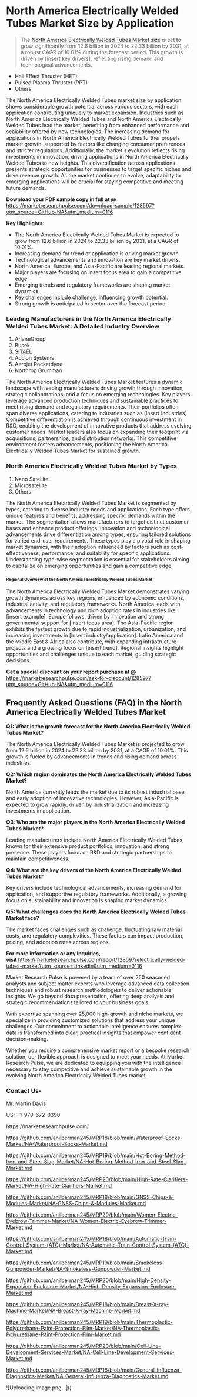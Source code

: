 <h1>North America Electrically Welded Tubes Market&nbsp;Size by Application</h1><blockquote><p>The <a href="https://marketresearchpulse.com/download-sample/128597?utm_source=GitHub-NA&amp;utm_medium=0116">North America Electrically Welded Tubes Market size</a> is set to grow significantly from 12.6 billion in 2024 to 22.33 billion by 2031, at a robust CAGR of 10.01% during the forecast period. This growth is driven by [insert key drivers], reflecting rising demand and technological advancements.</p></blockquote><ul><li>Hall Effect Thruster (HET)<li> Pulsed Plasma Thruster (PPT)<li> Others</li></ul><p>The North America Electrically Welded Tubes market size by application shows considerable growth potential across various sectors, with each application contributing uniquely to market expansion. Industries such as North America Electrically Welded Tubes and North America Electrically Welded Tubes lead the market, benefiting from enhanced performance and scalability offered by new technologies. The increasing demand for applications in North America Electrically Welded Tubes further propels market growth, supported by factors like changing consumer preferences and stricter regulations. Additionally, the market's evolution reflects rising investments in innovation, driving applications in North America Electrically Welded Tubes to new heights. This diversification across applications presents strategic opportunities for businesses to target specific niches and drive revenue growth. As the market continues to evolve, adaptability to emerging applications will be crucial for staying competitive and meeting future demands.</p><p><strong>Download your PDF sample copy in full at @ </strong><a href="https://marketresearchpulse.com/download-sample/128597?utm_source=GitHub-NA&amp;utm_medium=0116">https://marketresearchpulse.com/download-sample/128597?utm_source=GitHub-NA&amp;utm_medium=0116</a></p><p><strong>Key Highlights: </strong></p><ul><li>The North America Electrically Welded Tubes Market is expected to grow from 12.6 billion in 2024 to 22.33 billion by 2031, at a CAGR of 10.01%.</li><li>Increasing demand for trend or application is driving market growth.</li><li>Technological advancements and innovation are key market drivers.</li><li>North America, Europe, and Asia-Pacific are leading regional markets.</li><li>Major players are focusing on insert focus area to gain a competitive edge.</li><li>Emerging trends and regulatory frameworks are shaping market dynamics.</li><li>Key challenges include challenge, influencing growth potential.</li><li>Strong growth is anticipated in sector over the forecast period.</li></ul><h3>Leading Manufacturers in the North America Electrically Welded Tubes Market: A Detailed Industry Overview</h3><ol><li>ArianeGroup</li><li>Busek</li><li>SITAEL</li><li>Accion Systems</li><li>Aerojet Rocketdyne</li><li>Northrop Grumman</li></ol><div class="flex max-w-full flex-col flex-grow"><div class="min-h-8 text-message flex w-full flex-col items-end gap-2 whitespace-normal break-words [.text-message+&amp;]:mt-5" dir="auto" data-message-author-role="assistant" data-message-id="fd8432e4-4910-450d-b182-61b7bfb0a01f" data-message-model-slug="gpt-4o"><div class="flex w-full flex-col gap-1 empty:hidden first:pt-[3px]"><div class="markdown prose w-full break-words dark:prose-invert light"><p>The North America Electrically Welded Tubes Market features a dynamic landscape with leading manufacturers driving growth through innovation, strategic collaborations, and a focus on emerging technologies. Key players leverage advanced production techniques and sustainable practices to meet rising demand and regulatory requirements. Their portfolios often span diverse applications, catering to industries such as [insert industries]. Competitive differentiation is achieved through continuous investment in R&amp;D, enabling the development of innovative products that address evolving customer needs. Market leaders also focus on expanding their footprint via acquisitions, partnerships, and distribution networks. This competitive environment fosters advancements, positioning the North America Electrically Welded Tubes Market for sustained growth.</p></div></div></div></div><h3>North America Electrically Welded Tubes Market by Types</h3><ol><li>Nano Satellite<li> Microsatellite<li> Others</li></ol><div class="flex max-w-full flex-col flex-grow"><div class="min-h-8 text-message flex w-full flex-col items-end gap-2 whitespace-normal break-words [.text-message+&amp;]:mt-5" dir="auto" data-message-author-role="assistant" data-message-id="084470be-0bb7-4664-bddf-5156b4f41249" data-message-model-slug="gpt-4o-mini"><div class="flex w-full flex-col gap-1 empty:hidden first:pt-[3px]"><div class="markdown prose w-full break-words dark:prose-invert light"><p>The North America Electrically Welded Tubes Market is segmented by types, catering to diverse industry needs and applications. Each type offers unique features and benefits, addressing specific demands within the market. The segmentation allows manufacturers to target distinct customer bases and enhance product offerings. Innovation and technological advancements drive differentiation among types, ensuring tailored solutions for varied end-user requirements. These types play a pivotal role in shaping market dynamics, with their adoption influenced by factors such as cost-effectiveness, performance, and suitability for specific applications. Understanding type-wise segmentation is essential for stakeholders aiming to capitalize on emerging opportunities and gain a competitive edge.</p></div></div></div></div><h3><span style="font-size: 11px;">Regional Overview of the North America Electrically Welded Tubes Market</span></h3><div class="flex max-w-full flex-col flex-grow"><div class="min-h-8 text-message flex w-full flex-col items-end gap-2 whitespace-normal break-words [.text-message+&amp;]:mt-5" dir="auto" data-message-author-role="assistant" data-message-id="e9038762-ce64-4e30-91c9-9bd413514231" data-message-model-slug="gpt-4o-mini"><div class="flex w-full flex-col gap-1 empty:hidden first:pt-[3px]"><div class="markdown prose w-full break-words dark:prose-invert light"><p>The North America Electrically Welded Tubes Market demonstrates varying growth dynamics across key regions, influenced by economic conditions, industrial activity, and regulatory frameworks. North America leads with advancements in technology and high adoption rates in industries like [insert example]. Europe follows, driven by innovation and strong governmental support for [insert focus area]. The Asia-Pacific region exhibits the fastest growth due to rapid industrialization, urbanization, and increasing investments in [insert industry/application]. Latin America and the Middle East &amp; Africa also contribute, with expanding infrastructure projects and a growing focus on [insert trend]. Regional insights highlight opportunities and challenges unique to each market, guiding strategic decisions.</p></div></div></div></div><p><strong>Get a special discount on your report purchase at @ </strong><a href="https://marketresearchpulse.com/ask-for-discount/128597?utm_source=GitHub-NA&amp;utm_medium=0116">https://marketresearchpulse.com/ask-for-discount/128597?utm_source=GitHub-NA&amp;utm_medium=0116</a></p><h2>Frequently Asked Questions (FAQ) in the North America Electrically Welded Tubes Market</h2><p><strong>Q1: What is the growth forecast for the North America Electrically Welded Tubes Market?</strong></p><p>The North America Electrically Welded Tubes Market is projected to grow from 12.6 billion in 2024 to 22.33 billion by 2031, at a CAGR of 10.01%. This growth is fueled by advancements in trends and rising demand across industries.</p><p><strong>Q2: Which region dominates the North America Electrically Welded Tubes Market?</strong></p><p>North America currently leads the market due to its robust industrial base and early adoption of innovative technologies. However, Asia-Pacific is expected to grow rapidly, driven by industrialization and increasing investments in application.</p><p><strong>Q3: Who are the major players in the North America Electrically Welded Tubes Market?</strong></p><p>Leading manufacturers include North America Electrically Welded Tubes, known for their extensive product portfolios, innovation, and strong presence. These players focus on R&amp;D and strategic partnerships to maintain competitiveness.</p><p><strong>Q4: What are the key drivers of the North America Electrically Welded Tubes Market?</strong></p><p>Key drivers include technological advancements, increasing demand for application, and supportive regulatory frameworks. Additionally, a growing focus on sustainability and innovation is shaping market dynamics.</p><p><strong>Q5: What challenges does the North America Electrically Welded Tubes Market face?</strong></p><p>The market faces challenges such as challenge, fluctuating raw material costs, and regulatory complexities. These factors can impact production, pricing, and adoption rates across regions.</p><p><strong>For more information or any inquiries, visit&nbsp;</strong><a href="https://marketresearchpulse.com/report/128597/electrically-welded-tubes-market?utm_source=Linkedin&utm_medium=0116">https://marketresearchpulse.com/report/128597/electrically-welded-tubes-market?utm_source=Linkedin&utm_medium=0116</a></p><p>Market Research Pulse is powered by a team of over 250 seasoned analysts and subject matter experts who leverage advanced data collection techniques and robust research methodologies to deliver actionable insights. We go beyond data presentation, offering deep analysis and strategic recommendations tailored to your business goals.</p><p>With expertise spanning over 25,000 high-growth and niche markets, we specialize in providing customized solutions that address your unique challenges. Our commitment to actionable intelligence ensures complex data is transformed into clear, practical insights that empower confident decision-making.</p><p>Whether you require a comprehensive market report or a bespoke research solution, our flexible approach is designed to meet your needs. At Market Research Pulse, we are dedicated to equipping you with the intelligence necessary to stay competitive and achieve sustainable growth in the evolving North America Electrically Welded Tubes market.</p><h3><strong>Contact Us-</strong></h3><p>Mr. Martin Davis</p><p>US: +1-970-672-0390</p><p>https://marketresearchpulse.com/</p><p><a href="https://github.com/anilberman245/MRP18/blob/main/Waterproof-Socks-Market/NA-Waterproof-Socks-Market.md">https://github.com/anilberman245/MRP18/blob/main/Waterproof-Socks-Market/NA-Waterproof-Socks-Market.md</a></p><p><a href="https://github.com/anilberman245/MRP19/blob/main/Hot-Boring-Method-Iron-and-Steel-Slag-Market/NA-Hot-Boring-Method-Iron-and-Steel-Slag-Market.md">https://github.com/anilberman245/MRP19/blob/main/Hot-Boring-Method-Iron-and-Steel-Slag-Market/NA-Hot-Boring-Method-Iron-and-Steel-Slag-Market.md</a></p><p><a href="https://github.com/anilberman245/MRP20/blob/main/High-Rate-Clarifiers-Market/NA-High-Rate-Clarifiers-Market.md">https://github.com/anilberman245/MRP20/blob/main/High-Rate-Clarifiers-Market/NA-High-Rate-Clarifiers-Market.md</a></p><p><a href="https://github.com/anilberman245/MRP18/blob/main/GNSS-Chips-&-Modules-Market/NA-GNSS-Chips-&-Modules-Market.md">https://github.com/anilberman245/MRP18/blob/main/GNSS-Chips-&-Modules-Market/NA-GNSS-Chips-&-Modules-Market.md</a></p><p><a href="https://github.com/anilberman245/MRP20/blob/main/Women-Electric-Eyebrow-Trimmer-Market/NA-Women-Electric-Eyebrow-Trimmer-Market.md">https://github.com/anilberman245/MRP20/blob/main/Women-Electric-Eyebrow-Trimmer-Market/NA-Women-Electric-Eyebrow-Trimmer-Market.md</a></p><p><a href="https://github.com/anilberman245/MRP18/blob/main/Automatic-Train-Control-System-(ATC)-Market/NA-Automatic-Train-Control-System-(ATC)-Market.md">https://github.com/anilberman245/MRP18/blob/main/Automatic-Train-Control-System-(ATC)-Market/NA-Automatic-Train-Control-System-(ATC)-Market.md</a></p><p><a href="https://github.com/anilberman245/MRP19/blob/main/Smokeless-Gunpowder-Market/NA-Smokeless-Gunpowder-Market.md">https://github.com/anilberman245/MRP19/blob/main/Smokeless-Gunpowder-Market/NA-Smokeless-Gunpowder-Market.md</a></p><p><a href="https://github.com/anilberman245/MRP20/blob/main/High-Density-Expansion-Enclosure-Market/NA-High-Density-Expansion-Enclosure-Market.md">https://github.com/anilberman245/MRP20/blob/main/High-Density-Expansion-Enclosure-Market/NA-High-Density-Expansion-Enclosure-Market.md</a></p><p><a href="https://github.com/anilberman245/MRP18/blob/main/Breast-X-ray-Machine-Market/NA-Breast-X-ray-Machine-Market.md">https://github.com/anilberman245/MRP18/blob/main/Breast-X-ray-Machine-Market/NA-Breast-X-ray-Machine-Market.md</a></p><p><a href="https://github.com/anilberman245/MRP19/blob/main/Thermoplastic-Polyurethane-Paint-Protection-Film-Market/NA-Thermoplastic-Polyurethane-Paint-Protection-Film-Market.md">https://github.com/anilberman245/MRP19/blob/main/Thermoplastic-Polyurethane-Paint-Protection-Film-Market/NA-Thermoplastic-Polyurethane-Paint-Protection-Film-Market.md</a></p><p><a href="https://github.com/anilberman245/MRP20/blob/main/Cell-Line-Development-Services-Market/NA-Cell-Line-Development-Services-Market.md">https://github.com/anilberman245/MRP20/blob/main/Cell-Line-Development-Services-Market/NA-Cell-Line-Development-Services-Market.md</a></p><p><a href="https://github.com/anilberman245/MRP18/blob/main/General-Influenza-Diagnostics-Market/NA-General-Influenza-Diagnostics-Market.md">https://github.com/anilberman245/MRP18/blob/main/General-Influenza-Diagnostics-Market/NA-General-Influenza-Diagnostics-Market.md</a></p>
![Uploading image.png…]()
